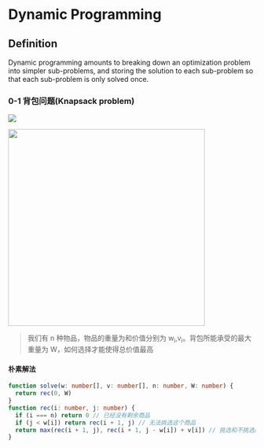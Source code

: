 # Dynamic Programming

## Definition

Dynamic programming amounts to breaking down an optimization problem into simpler sub-problems, and storing the solution to each sub-problem so that each sub-problem is only solved once.

### 0-1 背包问题(Knapsack problem)

![](https://twk-public.oss-cn-beijing.aliyuncs.com/Knapspack_problem.png)

<img src="https://twk-public.oss-cn-beijing.aliyuncs.com/Knapspack_problem.png" width="400" />

> 我们有 n 种物品，物品的重量为和价值分别为 w<sub>i</sub>,v<sub>i</sub>。背包所能承受的最大重量为 W，如何选择才能使得总价值最高

#### 朴素解法

```ts
function solve(w: number[], v: number[], n: number, W: number) {
  return rec(0, W)
}
function rec(i: number, j: number) {
  if (i === n) return 0 // 已经没有剩余商品
  if (j < w[i]) return rec(i + 1, j) // 无法挑选这个商品
  return max(rec(i + 1, j), rec(i + 1, j - w[i]) + v[i]) // 挑选和不挑选的两种情况都尝试一下
}
```
